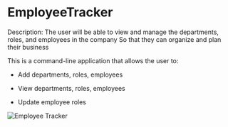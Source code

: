 # EmployeeTracker

Description: 
The user will be able to view and manage the departments, roles, and employees in the company
So that they can organize and plan their business

This is a command-line application that allows the user to:

  * Add departments, roles, employees

  * View departments, roles, employees

  * Update employee roles

![Employee Tracker](assets/Employee.gif)